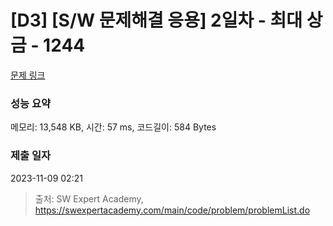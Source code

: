 # [D3] [S/W 문제해결 응용] 2일차 - 최대 상금 - 1244 

[문제 링크](https://swexpertacademy.com/main/code/problem/problemDetail.do?contestProbId=AV15Khn6AN0CFAYD) 

### 성능 요약

메모리: 13,548 KB, 시간: 57 ms, 코드길이: 584 Bytes

### 제출 일자

2023-11-09 02:21



> 출처: SW Expert Academy, https://swexpertacademy.com/main/code/problem/problemList.do